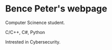 <h1>Bence Peter's webpage</h1>
<script src="https://tryhackme.com/badge/350772"></script>
<p>Computer Scinence student.</p>
<p>C/C++, C#, Python</p>
<p>Intrested in Cybersecurity.</p>
